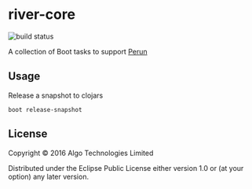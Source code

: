 # river-core

![build status](https://travis-ci.org/algotizer/river-core.svg?branch=master)

A collection of Boot tasks to support [Perun](https://github.com/hashobject/perun)

## Usage



Release a snapshot to clojars

    boot release-snapshot

## License

Copyright © 2016 Algo Technologies Limited

Distributed under the Eclipse Public License either version 1.0 or (at
your option) any later version.
